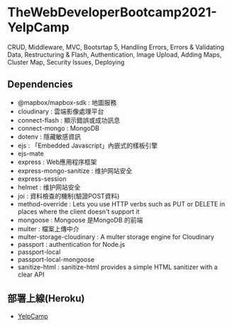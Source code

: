 # TheWebDeveloperBootcamp2021-YelpCamp
CRUD, Middleware, MVC, Bootsrtap 5, Handling Errors, Errors & Validating Data, Restructuring & Flash, Authentication, Image Upload, Adding Maps, Cluster Map, Security Issues, Deploying

## Dependencies
* @mapbox/mapbox-sdk :  地圖服務
* cloudinary : 雲端影像處理平台
* connect-flash : 顯示錯誤或成功訊息
* connect-mongo : MongoDB
* dotenv : 隱藏敏感資訊 
* ejs : 「Embedded Javascript」內嵌式的樣板引擎
* ejs-mate 
* express : Web應用程序框架
* express-mongo-sanitize : 维护网站安全
* express-session
* helmet : 维护网站安全
* joi : 資料檢查的機制(驗證POST資料)
* method-override : Lets you use HTTP verbs such as PUT or DELETE in places where the client doesn't support it
* mongoose : Mongoose 是MongoDB 的前端
* multer : 檔案上傳中介
* multer-storage-cloudinary : A multer storage engine for Cloudinary
* passport : authentication for Node.js
* passport-local
* passport-local-mongoose
* sanitize-html : sanitize-html provides a simple HTML sanitizer with a clear API

## 部署上線(Heroku)
* [YelpCamp](https://fierce-escarpment-99066.herokuapp.com/)
